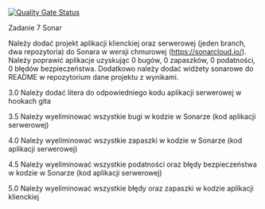 [![Quality Gate Status](https://sonarcloud.io/api/project_badges/measure?project=ArkoJano_ebiznes-backend-app-for-sonar&metric=alert_status)](https://sonarcloud.io/summary/new_code?id=ArkoJano_ebiznes-backend-app-for-sonar)

Zadanie 7 Sonar

Należy dodać projekt aplikacji klienckiej oraz serwerowej (jeden branch, dwa repozytoria) do Sonara w wersji chmurowej (https://sonarcloud.io/). Należy poprawić aplikacje uzyskując 0 bugów, 0 zapaszków, 0 podatności, 0 błędów bezpieczeństwa. Dodatkowo należy dodać widżety sonarowe do README w repozytorium dane projektu z wynikami.

3.0 Należy dodać litera do odpowiedniego kodu aplikacji serwerowej w hookach gita

3.5 Należy wyeliminować wszystkie bugi w kodzie w Sonarze (kod aplikacji serwerowej)

4.0 Należy wyeliminować wszystkie zapaszki w kodzie w Sonarze (kod aplikacji serwerowej)

4.5 Należy wyeliminować wszystkie podatności oraz błędy bezpieczeństwa w kodzie w Sonarze (kod aplikacji serwerowej)

5.0 Należy wyeliminować wszystkie błędy oraz zapaszki w kodzie aplikacji klienckiej
